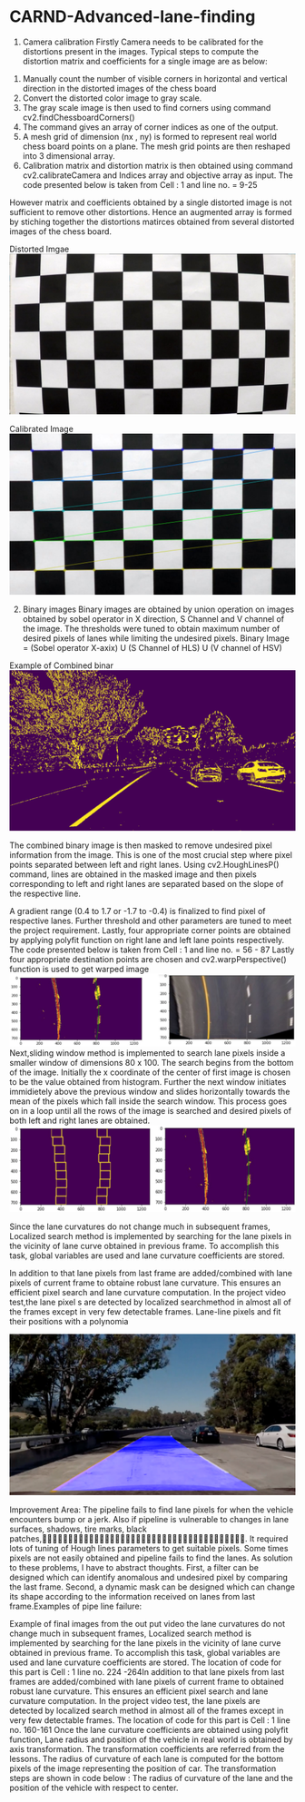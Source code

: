 # CARND-Advanced-lane-finding

1) Camera calibration
Firstly Camera needs to be calibrated for the distortions present in the images. Typical steps to compute the distortion matrix and coefficients for a single image are as below: 
1. Manually count the number of visible corners in horizontal and vertical direction in the distorted images of the chess board 
2. Convert the distorted color image to gray scale.
3. The gray scale image is then used to find corners using command cv2.findChessboardCorners()
4. The command gives an array of corner indices as one of the output.
5. A mesh grid of dimension (nx , ny) is formed to represent real world chess board points on a plane. The mesh grid points are then reshaped into 3 dimensional array.
6. Calibration matrix and distortion matrix is then obtained using command cv2.calibrateCamera and Indices array and objective array as input. The code presented below is taken from Cell : 1 and line no. = 9-25

However matrix and coefficients obtained by a single distorted image is not sufficient to remove other distortions. Hence an augmented array is formed by stiching together the distortions matirces obtained from several distorted images of the chess board. 

Distorted Imgae
![](calibration1.jpg) 

Calibrated Image
![](AA.jpg) 

2) Binary images
Binary images are obtained by union operation on images obtained by sobel operator in X direction, S Channel and V channel of the image. The thresholds were tuned to obtain maximum number of desired pixels of lanes while limiting the undesired pixels.
Binary Image = (Sobel operator X-axix) U (S Channel of HLS)  U (V channel of HSV)

Example of Combined binar
![](cb_test5.jpg)

The combined binary image is then masked to remove undesired pixel information from the image. This is one of the most crucial step where pixel points separated between left and right lanes. Using cv2.HoughLinesP() command, lines are obtained in the masked image and then pixels corresponding to left and right lanes are separated based on the slope of the respective line.

A gradient range (0.4 to 1.7 or -1.7 to -0.4) is finalized to find pixel of respective lanes. Further threshold and other parameters are tuned to meet the project requirement. Lastly, four appropriate corner points are obtained by applying polyfit function on right lane and left lane points respectively. The code presented below is taken from Cell : 1 and line no. = 56 - 87
Lastly four appropriate destination points are chosen and cv2.warpPerspective() function is used to get warped image
![](warped.JPG)
Next,sliding window method is implemented to search lane pixels inside a smaller window of dimensions 80 x 100. The search begins from the bottom of the image.
Initially the x coordinate of the center of first image is chosen to be the value obtained from histogram. Further the next window initiates immidietely above the previous window and slides horizontally towards the mean of the pixels which fall inside the search window. This process goes on in a loop until all the rows of the image is searched and desired pixels of both left and right lanes are obtained.
![](search.JPG)

Since the lane curvatures do not change much in subsequent frames, Localized search method is implemented by searching for the lane pixels in the vicinity of lane curve obtained in previous frame. To accomplish this task, global variables are used and lane curvature coefficients are stored. 

In addition to that lane pixels from last frame are added/combined with lane pixels of current frame to obtaine robust lane curvature. This ensures an efficient pixel search and lane curvature computation. In the project video test,the lane pixel s are detected by localized searchmethod in almost all of the frames except in very few detectable frames.
Lane-line pixels and fit their positions with a polynomia

![](OP_test4.jpg)

Improvement Area:
The pipeline fails to find lane pixels for when the vehicle encounters bump or a jerk. Also if pipeline is vulnerable to changes in lane surfaces, shadows, tire marks, black patches,􀀃􀁒􀁕􀀃􀁙􀁈􀁋􀁌􀁆􀁏􀁈􀁖􀀃􀁌􀁑􀀃􀁉􀁕􀁒􀁑􀁗􀀃􀁒􀁕􀀃􀁄􀁇􀁍􀁄􀁆􀁈􀁑􀁗􀀃􀁏􀁄􀁑􀁈􀀃. It required lots of tuning of Hough lines parameters to get suitable pixels. Some times pixels are not easily obtained and pipeline fails to find the lanes. As solution to these problems, I have to abstract thoughts. First, a filter can be designed which can identify anomalous and undesired pixel by comparing the last frame. Second, a dynamic mask can be designed which can change its shape according to the information received on lanes from last frame.Examples of pipe line failure:

Example of final images from the out put video
the lane curvatures do not change much in subsequent frames, Localized search method is implemented by searching for the lane pixels in the vicinity of lane curve obtained in previous frame. To accomplish this task, global variables are used and lane curvature coefficients are stored. The location of code for this part is Cell : 1 line no. 224 -264In addition to that lane pixels from last frames are added/combined with lane pixels of current frame to obtained robust lane curvature. This ensures an efficient pixel search and lane curvature computation. In the project video test, the lane pixels are detected by localized search method in almost all of the frames except in very few detectable frames. The location of code for this part is Cell : 1 line no. 160-161
Once the lane curvature coefficients are obtained using polyfit function, Lane radius and position of the vehicle in real world is obtained by axis transformation. The transformation coefficients are referred from the lessons. The radius of curvature of each lane is computed for the bottom pixels of the image representing the position of car. The transformation steps are shown in code below :
The radius of curvature of the lane and the position of the vehicle with respect to center.
